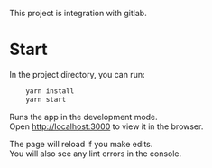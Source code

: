 This project is integration with gitlab.

# Start

In the project directory, you can run:

```bash
    yarn install
    yarn start
```

Runs the app in the development mode.<br />
Open [http://localhost:3000](http://localhost:3000) to view it in the browser.

The page will reload if you make edits.<br />
You will also see any lint errors in the console.

